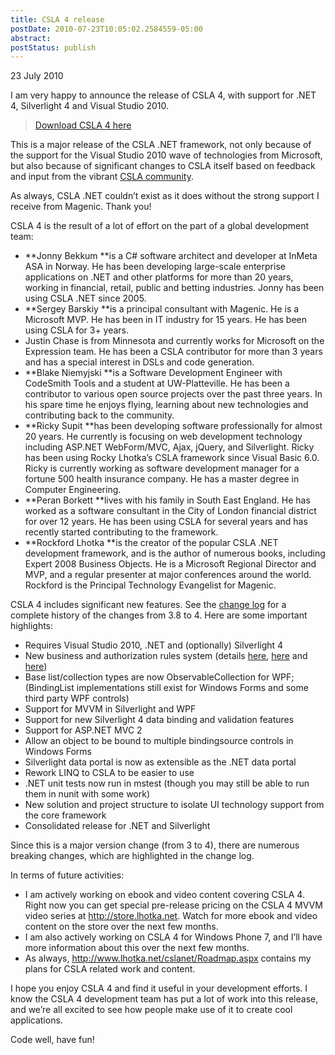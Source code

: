 ```yaml
---
title: CSLA 4 release
postDate: 2010-07-23T10:05:02.2584559-05:00
abstract: 
postStatus: publish
---
```

23 July 2010

I am very happy to announce the release of CSLA 4, with support for .NET 4, Silverlight 4 and Visual Studio 2010.


> [Download CSLA 4 here](http://www.lhotka.net/cslanet/download.aspx)


This is a major release of the CSLA .NET framework, not only because of the support for the Visual Studio 2010 wave of technologies from Microsoft, but also because of significant changes to CSLA itself based on feedback and input from the vibrant [CSLA community](http://forums.lhotka.net/).

As always, CSLA .NET couldn’t exist as it does without the strong support I receive from Magenic. Thank you!

CSLA 4 is the result of a lot of effort on the part of a global development team:

- **Jonny Bekkum **is a C# software architect and developer at InMeta ASA in Norway. He has been developing large-scale enterprise applications on .NET and other platforms for more than 20 years, working in financial, retail, public and betting industries. Jonny has been using CSLA .NET since 2005.
- **Sergey Barskiy **is a principal consultant with Magenic. He is a Microsoft MVP. He has been in IT industry for 15 years. He has been using CSLA for 3+ years.
- Justin Chase is from Minnesota and currently works for Microsoft on the Expression team. He has been a CSLA contributor for more than 3 years and has a special interest in DSLs and code generation.
- **Blake Niemyjski **is a Software Development Engineer with CodeSmith Tools and a student at UW-Platteville. He has been a contributor to various open source projects over the past three years. In his spare time he enjoys flying, learning about new technologies and contributing back to the community.
- **Ricky Supit **has been developing software professionally for almost 20 years. He currently is focusing on web development technology including ASP.NET WebForm/MVC, Ajax, jQuery, and Silverlight. Ricky has been using Rocky Lhotka’s CSLA framework since Visual Basic 6.0. Ricky is currently working as software development manager for a fortune 500 health insurance company. He has a master degree in Computer Engineering.
- **Peran Borkett **lives with his family in South East England. He has worked as a software consultant in the City of London financial district for over 12 years. He has been using CSLA for several years and has recently started contributing to the framework.
- **Rockford Lhotka **is the creator of the popular CSLA .NET development framework, and is the author of numerous books, including Expert 2008 Business Objects. He is a Microsoft Regional Director and MVP, and a regular presenter at major conferences around the world. Rockford is the Principal Technology Evangelist for Magenic.


CSLA 4 includes significant new features. See the [change log](http://www.lhotka.net/Article.aspx?id=3852b8d8-e2f7-4277-b77e-bf375125b6c9) for a complete history of the changes from 3.8 to 4. Here are some important highlights:

- Requires Visual Studio 2010, .NET and (optionally) Silverlight 4
- New business and authorization rules system (details [here](http://www.lhotka.net/weblog/CSLA4BusinessRulesSubsystem.aspx), [here](http://www.lhotka.net/weblog/CSLA4BusinessRuleChaining.aspx) and [here](http://www.lhotka.net/weblog/CSLA4AuthorizationRules.aspx))
- Base list/collection types are now ObservableCollection for WPF; (BindingList implementations still exist for Windows Forms and some third party WPF controls)
- Support for MVVM in Silverlight and WPF
- Support for new Silverlight 4 data binding and validation features
- Support for ASP.NET MVC 2
- Allow an object to be bound to multiple bindingsource controls in Windows Forms
- Silverlight data portal is now as extensible as the .NET data portal
- Rework LINQ to CSLA to be easier to use
- .NET unit tests now run in mstest (though you may still be able to run them in nunit with some work)
- New solution and project structure to isolate UI technology support from the core framework
- Consolidated release for .NET and Silverlight


Since this is a major version change (from 3 to 4), there are numerous breaking changes, which are highlighted in the change log.

In terms of future activities:

- I am actively working on ebook and video content covering CSLA 4. Right now you can get special pre-release pricing on the CSLA 4 MVVM video series at http://store.lhotka.net. Watch for more ebook and video content on the store over the next few months.
- I am also actively working on CSLA 4 for Windows Phone 7, and I’ll have more information about this over the next few months.
- As always, http://www.lhotka.net/cslanet/Roadmap.aspx contains my plans for CSLA related work and content.


I hope you enjoy CSLA 4 and find it useful in your development efforts. I know the CSLA 4 development team has put a lot of work into this release, and we’re all excited to see how people make use of it to create cool applications.

Code well, have fun!

